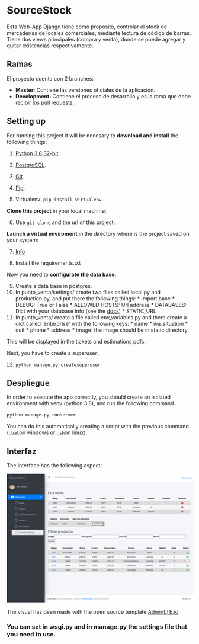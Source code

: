# SourceStock

Esta Web-App Django tiene como propósito, controlar el stock de mercaderías de locales comerciales,
mediante lectura de código de barras. Tiene dos views principales (compra y venta), donde se puede agregar
y quitar existencias respectivamente.

## Ramas
El proyecto cuenta con 2 branches:
  * **Master:** Contiene las versiones oficiales de la aplicación.</li>
  * **Development:** Contiene el proceso de desarrollo y es la rama que debe recibir los pull requests.</li>

## Setting up

For running this project it will be necesary to **download and install** the following things:

  1. [Python 3.8 32-bit](https://www.python.org/downloads/).

  2. [PostgreSQL](https://www.postgresql.org/download/).

  3. [Git](https://git-scm.com/download/win).

  4. [Pip](https://www.neoguias.com/como-instalar-pip-python/#Como_instalar_PIP_en_Windows).

  5. Virtualenv: `pip install virtualenv`.


**Clone this project** in your local machine:

  6. Use `git clone` and the url of this project.


**Launch a virtual enviroment** in the directory where is the project saved on your system:

  7. [Info](https://programwithus.com/learn/python/pip-virtualenv-windows)

  8. Install the requirements.txt


Now you need to **configurate the data base**.

  9. Create a data base in postgres.
  10. In punto_venta/settings/ create two files called local.py and production.py, and put there the following things:
    * Import base
    * DEBUG: True or False
    * ALLOWED HOSTS: Url address
    * DATABASES: Dict with your database info (see the [docs](https://docs.djangoproject.com/en/3.0/ref/settings/#databases))
    * STATIC_URL
  11. In punto_venta/ create a file called env_variables.py and there create a dict called 'enterprise' with the following keys:
    * name
    * iva_situation
    * cuit
    * phone
    * address
    * image: the image should be in static directory.

  This will be displayed in the tickets and estimations pdfs.


Next, you have to create a superuser:

  12. `python manage.py createsuperuser`


## Despliegue

In order to execute the app correctly, you should create an isolated environment with venv (python 3.8), and run the following command.
```bash
python manage.py runserver
```
You can do this automatically creating a script with the previous command (`.bat`on windows or `.sh`on linux).

## Interfaz

The interface has the following aspect:

<img src="https://raw.githubusercontent.com/SantiR38/SourceStock/development/erp/static/dist/img/interfaz.png" />

The visual has been made with the open source template <a href="https://adminlte.io/">AdminLTE.io</a>


### You can set in wsgi.py and in manage.py the settings file that you need to use.
